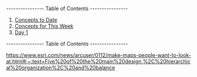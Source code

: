 ---------------- Table of Contents ---------------- 

1. [Concepts to Date](#midterm)
2. [Concepts for This Week](#thisweek)
3. [Day 1](#day1)

---------------- Table of Contents ---------------- 

https://www.esri.com/news/arcuser/0112/make-maps-people-want-to-look-at.html#:~:text=Five%20of%20the%20main%20design,%2C%20hierarchical%20organization%2C%20and%20balance